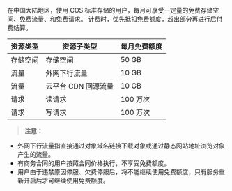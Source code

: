 在中国大陆地区，使用 COS 标准存储的用户，每月可享受一定量的免费存储空间、免费流量、和免费请求。
计费时，优先抵扣免费额度，超出部分再进行后付费结算。

| 资源类型 | 资源子类型        | 每月免费额度 |
| ---- | ----------- | ------ |
| 存储空间 | 存储空间         | 50 GB  |
| 流量   |  外网下行流量       | 10 GB   |
| 流量   | 云平台 CDN 回源流量 | 10 GB   |
| 请求   | 读请求          | 100 万次 |
| 请求   | 写请求          | 100 万次 |

> **注意：**
- 外网下行流量指直接通过对象域名链接下载对象或通过静态网站地址浏览对象产生的流量。
- 有商务合同的用户按照合同价格执行，不享受免费额度。
- 用户由于违禁原因停服、欠费停服后，将不能继续使用免费额度，只有服务重新开启后才可继续使用免费额度。
